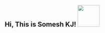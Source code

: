 <h2> Hi, This is Somesh KJ!        <img src="https://media.giphy.com/media/nnJIYvWhYpPlyv3tJo/giphy.gif" width="70"></h2>



